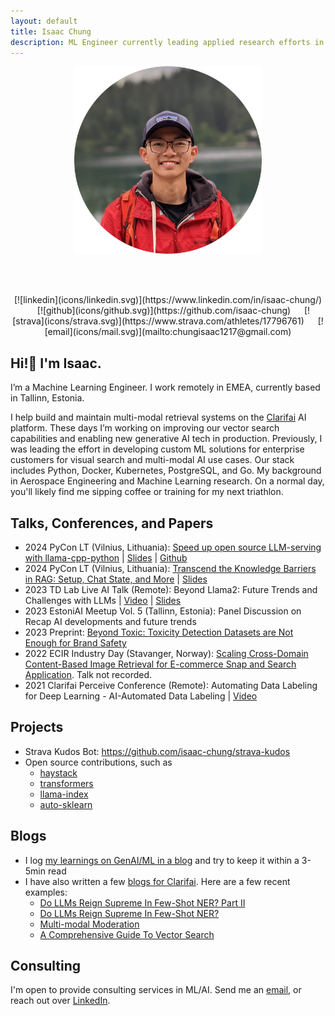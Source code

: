 ```yaml
---
layout: default
title: Isaac Chung
description: ML Engineer currently leading applied research efforts in EMEA.
---
```


<center><img src="img/profile-circle.png" width="300" height="300"/></center>

<br /><br />
<center>
    [![linkedin](icons/linkedin.svg)](https://www.linkedin.com/in/isaac-chung/) &emsp;
    [![github](icons/github.svg)](https://github.com/isaac-chung) &emsp;
    [![strava](icons/strava.svg)](https://www.strava.com/athletes/17796761) &emsp;
    [![email](icons/mail.svg)](mailto:chungisaac1217@gmail.com)
</center>

## Hi!👋 I'm Isaac.
I’m a Machine Learning Engineer. I work remotely in EMEA, currently based in Tallinn, Estonia.

I help build and maintain multi-modal retrieval systems on the [Clarifai](https://www.clarifai.com/) AI platform. These days I’m working on improving our vector search capabilities and enabling new generative AI tech in production. Previously, I was leading the effort in developing custom ML solutions for enterprise customers for visual search and multi-modal AI use cases. Our stack includes Python, Docker, Kubernetes, PostgreSQL, and Go. My background in Aerospace Engineering and Machine Learning research. On a normal day, you'll likely find me sipping coffee or training for my next triathlon.

## Talks, Conferences, and Papers
* 2024 PyCon LT (Vilnius, Lithuania): [Speed up open source LLM-serving with llama-cpp-python](https://pycon.lt/2024/talks/DHBLXW) | [Slides](https://drive.google.com/file/d/1obze3UXqRgNakPIadt-cvlzMwGjfVK-G/view?usp=sharing) | [Github](https://github.com/isaac-chung/llama-cpp-python-chat)
* 2024 PyCon LT (Vilnius, Lithuania): [Transcend the Knowledge Barriers in RAG: Setup, Chat State, and More](https://pycon.lt/2024/talks/HFXHRV) | [Slides](https://drive.google.com/file/d/1WMTYLg-doX9DGfDDO53RFGRC_uMFB5_I/view?usp=sharing)
* 2023 TD Lab Live AI Talk (Remote): Beyond Llama2: Future Trends and Challenges with LLMs | [Video](https://youtu.be/Su3f31HQ7eU) | [Slides](pdf/TD_Lab_Live_Talk-Beyond_Llama2.pdf)
* 2023 EstoniAI Meetup Vol. 5 (Tallinn, Estonia): Panel Discussion on Recap AI developments and future trends
* 2023 Preprint: [Beyond Toxic: Toxicity Detection Datasets are Not Enough for Brand Safety](https://arxiv.org/abs/2303.15110)
* 2022 ECIR Industry Day (Stavanger, Norway): [Scaling Cross-Domain Content-Based Image Retrieval for E-commerce Snap and Search Application](https://arxiv.org/abs/2204.11593). Talk not recorded.
* 2021 Clarifai Perceive Conference (Remote): Automating Data Labeling for Deep Learning - AI-Automated Data Labeling | [Video](https://www.youtube.com/watch?v=8drVLIaI_iA)

## Projects
* Strava Kudos Bot: https://github.com/isaac-chung/strava-kudos
* Open source contributions, such as 
  - [haystack](https://github.com/deepset-ai/haystack)
  - [transformers](https://github.com/huggingface/transformers)
  - [llama-index](https://github.com/run-llama/llama_index)
  - [auto-sklearn](https://github.com/automl/auto-sklearn)

## Blogs
* I log [my learnings on GenAI/ML in a blog](/blog) and try to keep it within a 3-5min read
* I have also written a few [blogs for Clarifai](https://www.clarifai.com/blog). Here are a few recent examples:
  * [Do LLMs Reign Supreme In Few-Shot NER? Part II](https://www.clarifai.com/blog/do-llms-reign-supreme-in-few-shot-ner-part-ii)
  * [Do LLMs Reign Supreme In Few-Shot NER?](https://www.clarifai.com/blog/do-llms-reign-supreme-in-few-shot-ner)
  * [Multi-modal Moderation](https://www.clarifai.com/blog/the-future-of-content-how-multimodal-moderation-is-changing-the-game)
  * [A Comprehensive Guide To Vector Search](https://www.clarifai.com/blog/finding-what-you-need-a-comprehensive-guide-to-vector-search)


## Consulting
I'm open to provide consulting services in ML/AI. Send me an [email](mailto:chungisaac1217@gmail.com), or reach out over [LinkedIn](https://www.linkedin.com/in/isaac-chung/). 